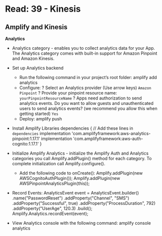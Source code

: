 # Read: 39 - Kinesis

## Amplify and Kinesis
**Analytics**
  * Analytics category - enables you to collect analytics data for your App. The Analytics category comes with built-in support for Amazon Pinpoint and Amazon Kinesis.
  * Set up Analytics backend
    - Run the following command in your project’s root folder: amplify add analytics
    - Configure: 
    ? Select an Analytics provider (Use arrow keys)
    `Amazon Pinpoint`
    ? Provide your pinpoint resource name: 
    `yourPinpointResourceName`
    ? Apps need authorization to send analytics events. Do you want to allow guests and unauthenticated users to send analytics events? (we recommend you allow this when getting started) 
    `Yes`
    - Deploy: amplify push

  * Install Amplify Libraries
    dependencies {
    // Add these lines in `dependencies`
    implementation 'com.amplifyframework:aws-analytics-pinpoint:1.17.1'
    implementation 'com.amplifyframework:aws-auth-cognito:1.17.1'
    }

  * Initialize Amplify Analytics - initialize the Amplify Auth and Analytics categories you call Amplify.addPlugin() method for each category. To complete initialization call Amplify.configure().
    - Add the following code to onCreate():
    Amplify.addPlugin(new AWSCognitoAuthPlugin());
    Amplify.addPlugin(new AWSPinpointAnalyticsPlugin(this));

  * Record Events:
    AnalyticsEvent event = AnalyticsEvent.builder()
    .name("PasswordReset")
    .addProperty("Channel", "SMS")
    .addProperty("Successful", true)
    .addProperty("ProcessDuration", 792)
    .addProperty("UserAge", 120.3)
    .build();
    Amplify.Analytics.recordEvent(event);

  * View Analytics console with the following command:
    amplify console analytics

